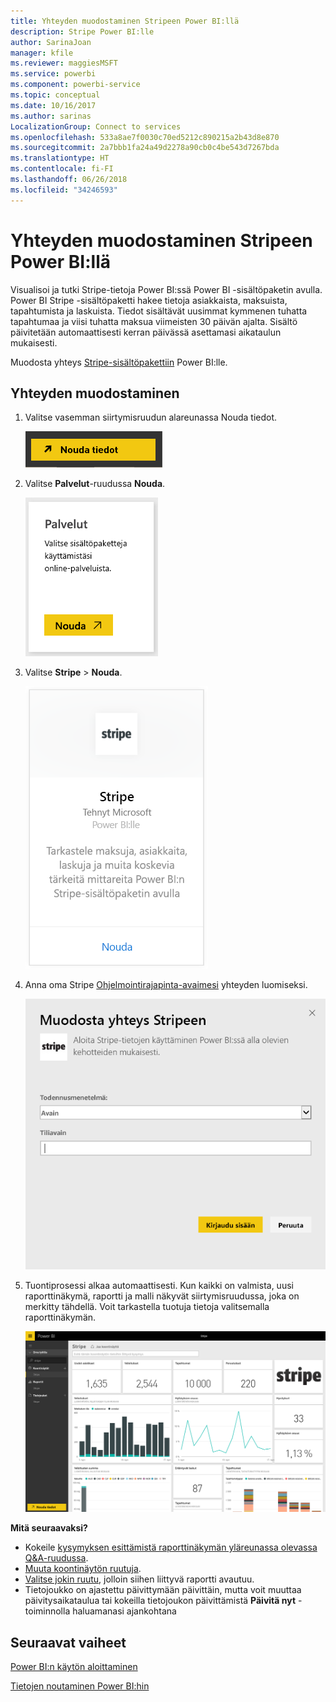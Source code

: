 ```yaml
---
title: Yhteyden muodostaminen Stripeen Power BI:llä
description: Stripe Power BI:lle
author: SarinaJoan
manager: kfile
ms.reviewer: maggiesMSFT
ms.service: powerbi
ms.component: powerbi-service
ms.topic: conceptual
ms.date: 10/16/2017
ms.author: sarinas
LocalizationGroup: Connect to services
ms.openlocfilehash: 533a8ae7f0030c70ed5212c890215a2b43d8e870
ms.sourcegitcommit: 2a7bbb1fa24a49d2278a90cb0c4be543d7267bda
ms.translationtype: HT
ms.contentlocale: fi-FI
ms.lasthandoff: 06/26/2018
ms.locfileid: "34246593"
---
```

# <a name="connect-to-stripe-with-power-bi"></a>Yhteyden muodostaminen Stripeen Power BI:llä
Visualisoi ja tutki Stripe-tietoja Power BI:ssä Power BI -sisältöpaketin avulla. Power BI Stripe -sisältöpaketti hakee tietoja asiakkaista, maksuista, tapahtumista ja laskuista. Tiedot sisältävät uusimmat kymmenen tuhatta tapahtumaa ja viisi tuhatta maksua viimeisten 30 päivän ajalta. Sisältö päivitetään automaattisesti kerran päivässä asettamasi aikataulun mukaisesti. 

Muodosta yhteys [Stripe-sisältöpakettiin](https://app.powerbi.com/getdata/services/stripe) Power BI:lle.

## <a name="how-to-connect"></a>Yhteyden muodostaminen
1. Valitse vasemman siirtymisruudun alareunassa Nouda tiedot.  
   
    ![](media/service-connect-to-stripe/getdata.png)
2. Valitse **Palvelut**-ruudussa **Nouda**.  
   
    ![](media/service-connect-to-stripe/services.png)  
3. Valitse **Stripe** &gt; **Nouda**.  
   
    ![](media/service-connect-to-stripe/stripe.png)  
4. Anna oma Stripe [Ohjelmointirajapinta-avaimesi](https://dashboard.stripe.com/account/apikeys) yhteyden luomiseksi.  
   
    ![](media/service-connect-to-stripe/creds.png)
5. Tuontiprosessi alkaa automaattisesti. Kun kaikki on valmista, uusi raporttinäkymä, raportti ja malli näkyvät siirtymisruudussa, joka on merkitty tähdellä. Voit tarkastella tuotuja tietoja valitsemalla raporttinäkymän.
   
    ![](media/service-connect-to-stripe/dashboard.png)

**Mitä seuraavaksi?**

* Kokeile [kysymyksen esittämistä raporttinäkymän yläreunassa olevassa Q&A-ruudussa](power-bi-q-and-a.md).
* [Muuta koontinäytön ruutuja](service-dashboard-edit-tile.md).
* [Valitse jokin ruutu](service-dashboard-tiles.md), jolloin siihen liittyvä raportti avautuu.
* Tietojoukko on ajastettu päivittymään päivittäin, mutta voit muuttaa päivitysaikataulua tai kokeilla tietojoukon päivittämistä **Päivitä nyt** -toiminnolla haluamanasi ajankohtana

## <a name="next-steps"></a>Seuraavat vaiheet
[Power BI:n käytön aloittaminen](service-get-started.md)

[Tietojen noutaminen Power BI:hin](service-get-data.md)

